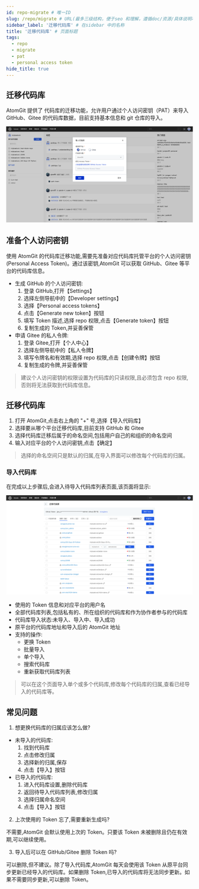 ```yaml
---
id: repo-migrate # 唯一ID
slug: /repo/migrate # URL(最多三级结构，便于seo 和理解，遵循doc/资源/具体说明项 的原则)
sidebar_label: '迁移代码库' # 在sidebar 中的名称
title: '迁移代码库' # 页面标题
tags:
  - repo
  - migrate
  - pat
  - personal access token
hide_title: true
---
```


## 迁移代码库

AtomGit 提供了 代码库的迁移功能，允许用户通过个人访问密钥（PAT）来导入 GitHub、Gitee 的代码库数据，目前支持基本信息和 git 仓库的导入。

![迁移代码库](./img/repo-migrate.png)

## 准备个人访问密钥

使用 AtomGit 的代码库迁移功能,需要先准备对应代码库托管平台的个人访问密钥(Personal Access Token)。通过该密钥,AtomGit 可以获取 GitHub、Gitee 等平台的代码库信息。

- 生成 GitHub 的个人访问密钥:
  1. 登录 GitHub,打开【Settings】
  2. 选择左侧导航中的【Developer settings】
  3. 选择【Personal access tokens】
  4. 点击【Generate new token】按钮
  5. 填写 Token 描述,选择 repo 权限,点击【Generate token】按钮
  6. 复制生成的 Token,并妥善保管
- 申请 Gitee 的私人令牌:
  1. 登录 Gitee,打开【个人中心】
  2. 选择左侧导航中的【私人令牌】
  3. 填写令牌名和有效期,选择 repo 权限,点击【创建令牌】按钮
  4. 复制生成的令牌,并妥善保管

> 建议个人访问密钥的权限设置为代码库的只读权限,且必须包含 repo 权限,否则将无法获取到代码库信息。

## 迁移代码库

1. 打开 AtomGit,点击右上角的 "+" 号,选择【导入代码库】
2. 选择要从哪个平台迁移代码库,目前支持 GitHub 和 Gitee
3. 选择代码库迁移后属于的命名空间,包括用户自己的和组织的命名空间
4. 输入对应平台的个人访问密钥,点击【确定】

> 选择的命名空间只是默认的归属,在导入界面可以修改每个代码库的归属。

### 导入代码库

在完成以上步骤后,会进入待导入代码库列表页面,该页面将显示:

![待导入代码库列表](./img/repos-to-be-imported.png)

- 使用的 Token 信息和对应平台的用户名
- 全部代码库列表,包括私有的、所在组织的代码库和作为协作者参与的代码库
- 代码库导入状态:未导入、导入中、导入成功
- 原平台的代码库地址和导入后的 AtomGit 地址
- 支持的操作:
  - 更换 Token
  - 批量导入
  - 单个导入
  - 搜索代码库
  - 重新获取代码库列表

> 可以在这个页面导入单个或多个代码库,修改每个代码库的归属,查看已经导入的代码库等。

## 常见问题

1. 想更换代码库的归属应该怎么做?

- 未导入的代码库:
   1. 找到代码库
   2. 点击修改归属
   3. 选择新的归属,保存
   4. 点击【导入】按钮
- 已导入的代码库:
   1. 进入代码库设置,删除代码库
   2. 返回待导入代码库列表,修改归属
   3. 选择归属命名空间
   4. 点击【导入】按钮

2. 上次使用的 Token 忘了,需要重新生成吗?

不需要,AtomGit 会默认使用上次的 Token。只要该 Token 未被删除且仍在有效期,可以继续使用。

3. 导入后可以在 GitHub/Gitee 删除 Token 吗?

可以删除,但不建议。除了导入代码库,AtomGit 每天会使用该 Token 从原平台同步更新已经导入的代码库。如果删除 Token,已导入的代码库将无法同步更新。如果不需要同步更新,可以删除 Token。